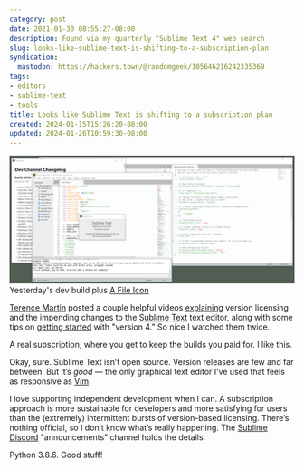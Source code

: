 ```yaml
---
category: post
date: 2021-01-30 08:55:27-08:00
description: Found via my quarterly "Sublime Text 4" web search
slug: looks-like-sublime-text-is-shifting-to-a-subscription-plan
syndication:
  mastodon: https://hackers.town/@randomgeek/105646216242335369
tags:
- editors
- sublime-text
- tools
title: Looks like Sublime Text is shifting to a subscription plan
created: 2024-01-15T15:26:20-08:00
updated: 2024-01-26T10:59:30-08:00
---
```


![attachments/img/2021/cover-2021-01-30.png](../../../attachments/img/2021/cover-2021-01-30.png)
Yesterday's dev build plus [A File Icon](https://packagecontrol.io/packages/A%20File%20Icon)

[Terence Martin](https://odatnurd.net) posted a couple helpful videos [explaining](https://youtu.be/P52ZBQvAAsU) version licensing and the impending changes to the [Sublime Text](https://www.sublimetext.com) text editor, along with some tips on [getting started](https://youtu.be/_HoltQwvF2o) with "version 4." So nice I watched them twice.

A real subscription, where you get to keep the builds you paid for.  I like this.

Okay, sure.  Sublime Text isn’t open source.  Version releases are few and far between. But it’s *good* — the only graphical text editor I’ve used that feels as responsive as [Vim](../../../card/Vim.md).

I love supporting independent development when I can.  A subscription approach is more sustainable for developers and more satisfying for users than the (extremely) intermittent bursts of version-based licensing.  There’s nothing official, so I don’t know what’s really happening.  The [Sublime Discord](https://discord.gg/HcmwdVK) "announcements" channel holds the details.

Python 3.8.6. Good stuff!
